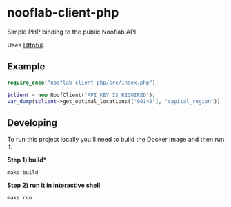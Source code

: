 # nooflab-client-php

Simple PHP binding to the public Nooflab API.

Uses [Httpful](https://github.com/nategood/httpful).

## Example

```php
require_once("nooflab-client-php/src/index.php");

$client = new NoofClient("API_KEY_IS_REQUIRED");
var_dump($client->get_optimal_locations(["00140"], "capital_region"))
```

## Developing

To run this project locally you'll need to build the Docker image and then run it.

**Step 1) build***

```
make build
```

**Step 2) run it in interactive shell**

```
make run
```
